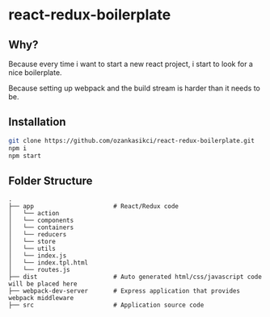# react-redux-boilerplate
## Why?

Because every time i want to start a new react project, i start to look for a nice boilerplate.

Because setting up webpack and the build stream is harder than it needs to be.

## Installation

```bash
git clone https://github.com/ozankasikci/react-redux-boilerplate.git
npm i
npm start
```

## Folder Structure

```
.
├── app                      # React/Redux code
│   └── action
│   └── components
│   └── containers
│   └── reducers
│   └── store
│   └── utils
│   └── index.js
│   └── index.tpl.html 
│   └── routes.js
├── dist                     # Auto generated html/css/javascript code will be placed here
├── webpack-dev-server       # Express application that provides webpack middleware
├── src                      # Application source code
```
